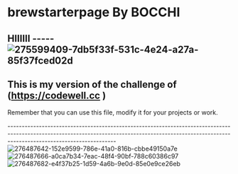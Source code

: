 # brewstarterpage By BOCCHI
HIIIIII
-----![275599409-7db5f33f-531c-4e24-a27a-85f37fced02d](https://github.com/BOCCHI1510/brewstarterpage.github.io/assets/161669478/94d1605a-5612-43bf-872b-8960ce7a4f20)
---------------------------------------------------------------------------

This is my version of the challenge of (https://codewell.cc )
--------------------------------------------------------------------------------
Remember that you can use this file, modify it for your projects or work.

--------------------------------------------------------------------------------------------------------------------------------------------------------------------------------------------------![276487642-152e9599-786e-41a0-816b-cbbe49150a7e](https://github.com/BOCCHI1510/brewstarterpage.github.io/assets/161669478/021e0da5-2c67-4d58-890d-54f4bcf92959)
![276487666-a0ca7b34-7eac-48f4-90bf-788c60386c97](https://github.com/BOCCHI1510/brewstarterpage.github.io/assets/161669478/3aae9e16-b6fe-4708-8013-280db0d88155)
![276487682-e4f37b25-1d59-4a6b-9e0d-85e0e9ce26eb](https://github.com/BOCCHI1510/brewstarterpage.github.io/assets/161669478/c56c03d5-1f2a-4a27-8ece-1cfcf3759a5a)
